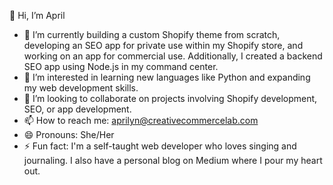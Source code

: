 👋 Hi, I’m April  
- 🌱 I’m currently building a custom Shopify theme from scratch, developing an SEO app for private use within my Shopify store, and working on an app for commercial use. Additionally, I created a backend SEO app using Node.js in my command center.  
- 👀 I’m interested in learning new languages like Python and expanding my web development skills.  
- 💞️ I’m looking to collaborate on projects involving Shopify development, SEO, or app development.  
- 📫 How to reach me: aprilyn@creativecommercelab.com  
- 😄 Pronouns: She/Her  
- ⚡ Fun fact: I'm a self-taught web developer who loves singing and journaling. I also have a personal blog on Medium where I pour my heart out.




<!---
Aprilpia09/Aprilpia09 is a ✨ special ✨ repository because its `README.md` (this file) appears on your GitHub profile.
You can click the Preview link to take a look at your changes.
--->
